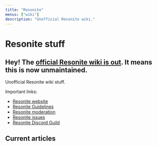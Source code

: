 ```yaml
---
title: "Resonite"
menus: ["wiki"]
description: "Unofficial Resonite wiki."
---
```


# Resonite stuff

## Hey! The [official Resonite wiki is out](https://wiki.resonite.com). It means this is now unmaintained.

Unofficial Resonite wiki stuff.

Important links:

- [Resonite website](https://resonite.com)
- [Resonite Guidelines](https://resonite.com/policies/Guidelines.html)
- [Resonite moderation](https://moderation.resonite.com)
- [Resonite issues](https://github.com/Yellow-Dog-Man/Resonite-Issues/)
- [Resonite Discord Guild](https://discord.gg/resonite)

## Current articles
